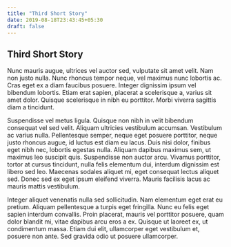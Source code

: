 ```yaml
---
title: "Third Short Story"
date: 2019-08-18T23:43:45+05:30
draft: false
---
```


## Third Short Story

Nunc mauris augue, ultrices vel auctor sed, vulputate sit amet velit. Nam non justo nulla. Nunc rhoncus tempor neque, vel maximus nunc lobortis ac. Cras eget ex a diam faucibus posuere. Integer dignissim ipsum vel bibendum lobortis. Etiam erat sapien, placerat a scelerisque a, varius sit amet dolor. Quisque scelerisque in nibh eu porttitor. Morbi viverra sagittis diam a tincidunt.  
  
Suspendisse vel metus ligula. Quisque non nibh in velit bibendum consequat vel sed velit. Aliquam ultricies vestibulum accumsan. Vestibulum ac varius nulla. Pellentesque semper, neque eget posuere porttitor, neque justo rhoncus augue, id luctus est diam eu lacus. Duis nisi dolor, finibus eget nibh nec, lobortis egestas nulla. Aliquam dapibus maximus sem, ut maximus leo suscipit quis. Suspendisse non auctor arcu. Vivamus porttitor, tortor at cursus tincidunt, nulla felis elementum dui, interdum dignissim est libero sed leo. Maecenas sodales aliquet mi, eget consequat lectus aliquet sed. Donec sed ex eget ipsum eleifend viverra. Mauris facilisis lacus ac mauris mattis vestibulum.  
  
Integer aliquet venenatis nulla sed sollicitudin. Nam elementum eget erat eu pretium. Aliquam pellentesque a turpis eget fringilla. Nunc eu felis eget sapien interdum convallis. Proin placerat, mauris vel porttitor posuere, quam dolor blandit mi, vitae dapibus arcu eros a ex. Quisque ut laoreet ex, ut condimentum massa. Etiam dui elit, ullamcorper eget vestibulum et, posuere non ante. Sed gravida odio ut posuere ullamcorper.